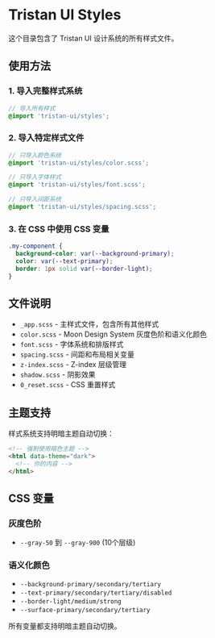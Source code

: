 # Tristan UI Styles

这个目录包含了 Tristan UI 设计系统的所有样式文件。

## 使用方法

### 1. 导入完整样式系统

```scss
// 导入所有样式
@import 'tristan-ui/styles';
```

### 2. 导入特定样式文件

```scss
// 只导入颜色系统
@import 'tristan-ui/styles/color.scss';

// 只导入字体样式
@import 'tristan-ui/styles/font.scss';

// 只导入间距系统
@import 'tristan-ui/styles/spacing.scss';
```

### 3. 在 CSS 中使用 CSS 变量

```css
.my-component {
  background-color: var(--background-primary);
  color: var(--text-primary);
  border: 1px solid var(--border-light);
}
```

## 文件说明

- `_app.scss` - 主样式文件，包含所有其他样式
- `color.scss` - Moon Design System 灰度色阶和语义化颜色
- `font.scss` - 字体系统和排版样式
- `spacing.scss` - 间距和布局相关变量
- `z-index.scss` - Z-index 层级管理
- `shadow.scss` - 阴影效果
- `0_reset.scss` - CSS 重置样式

## 主题支持

样式系统支持明暗主题自动切换：

```html
<!-- 强制使用暗色主题 -->
<html data-theme="dark">
  <!-- 你的内容 -->
</html>
```

## CSS 变量

### 灰度色阶
- `--gray-50` 到 `--gray-900` (10个层级)

### 语义化颜色
- `--background-primary/secondary/tertiary`
- `--text-primary/secondary/tertiary/disabled`
- `--border-light/medium/strong`
- `--surface-primary/secondary/tertiary`

所有变量都支持明暗主题自动切换。 